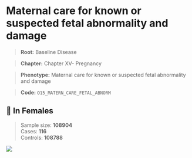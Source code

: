 # Maternal care for known or suspected fetal abnormality and damage

> **Root:** Baseline Disease  

> **Chapter:** Chapter XV- Pregnancy  

> **Phenotype:** Maternal care for known or suspected fetal abnormality and damage  

> **Code:** `O15_MATERN_CARE_FETAL_ABNORM`

## 👩 In Females  
> Sample size: **108904**  
> Cases: **116**  
> Controls: **108788**
<img src="/Disease/Figures/ALL/Baseline/O15_MATERN_CARE_FETAL_ABNORM.png"/>
<CsvTable src="/public/Disease/Data/ALL/Baseline/LG_O15_MATERN_CARE_FETAL_ABNORM.csv" label="🔍 View full results" />
